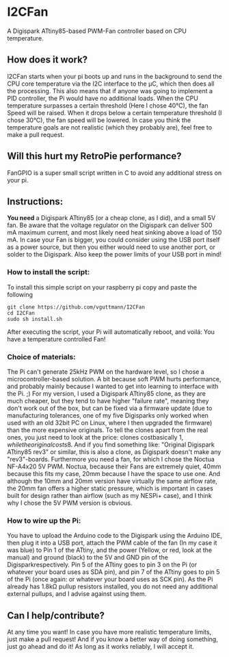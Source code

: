 # I2CFan
A Digispark ATtiny85-based PWM-Fan controller based on CPU temperature.

## How does it work?
I2CFan starts when your pi boots up and runs in the background to send the CPU core temperature via the I2C interface to the µC, which then does all the processing.
This also means that if anyone was going to implement a PID controller, the Pi would have no additional loads.
When the CPU temperature surpasses a certain threshold (Here I chose 40°C), the fan Speed will be raised. When it drops below a certain temperature threshold (I chose 30°C), the fan speed will be lowered. In case you think the temperature goals are not realistic (which they probably are), feel free to make a pull request.

## Will this hurt my RetroPie performance?
FanGPIO is a super small script written in C to avoid any additional stress on your pi. 

## Instructions:
**You need** a Digispark ATtiny85 (or a cheap clone, as I did), and a small 5V fan. Be aware that the voltage regulator on the Digispark can deliver 500 mA maximum current, and most likely need heat sinking above a load of 150 mA. 
In case your Fan is bigger, you could consider using the USB port itself as a power source, but then you either would need to use another port, or solder to the Digispark. Also keep the power limits of your USB port in mind!

### How to install the script:
To install this simple script on your raspberry pi copy and paste the following

```
git clone https://github.com/vguttmann/I2CFan
cd I2CFan
sudo sh install.sh
```

After executing the script, your Pi will automatically reboot, and voilá: You have a temperature controlled Fan!

### Choice of materials:
The Pi can't generate 25kHz PWM on the hardware level, so I chose a microcontroller-based solution.
A bit because soft PWM hurts performance, and probably mainly because I wanted to get into learning to interface with the Pi. ;)
For my version, I used a Digispark ATtiny85 clone, as they are much cheaper, but they tend to have higher "failure rate", meaning they don't work out of the box, but can be fixed via a firmware update (due to manufacturing tolerances, one of my five Digisparks only worked when used with an old 32bit PC on Linux, where I then upgraded the firmware) than the more expensive originals.
To tell the clones apart from the real ones, you just need to look at the price: clones costbasically 1$, while the original costs 8$.
And if you find something like: "Original Digispark ATtiny85 rev3" or similar, this is also a clone, as Digispark doesn't make any "rev3"-boards.
Furthermore you need a fan, for which I chose the Noctua NF-A4x20 5V PWM. 
Noctua, because their Fans are extremely quiet, 40mm because this fits my case, 20mm because I have the space to use one. 
And although the 10mm and 20mm version have virtually the same airflow rate, the 20mm fan offers a higher static pressure, which is important in cases built for design rather than airflow (such as my NESPi+ case), and I think why I chose the 5V PWM version is obvious.


### How to wire up the Pi:
You have to upload the Arduino code to the Digispark using the Arduino IDE, then plug it into a USB port, attach the PWM cable of the fan (In my case it was blue) to Pin 1 of the ATtiny, and the power (Yellow, or red, look at the manual) and ground (black) to the 5V and GND pin of the Digisparkrespectively. 
Pin 5 of the ATtiny goes to pin 3 on the Pi (or whatever your board uses as SDA pin), and pin 7 of the ATtiny goes to pin 5 of the Pi (once again: or whatever your board uses as SCK pin). 
As the Pi already has 1.8kΩ pullup resistors installed, you do not need any additional external pullups, and I advise against using them.

## Can I help/contribute?
At any time you want! 
In case you have more realistic temperature limits, just make a pull request!
And if you know a better way of doing something, just go ahead and do it! As long as it works reliably, I will accept it.
